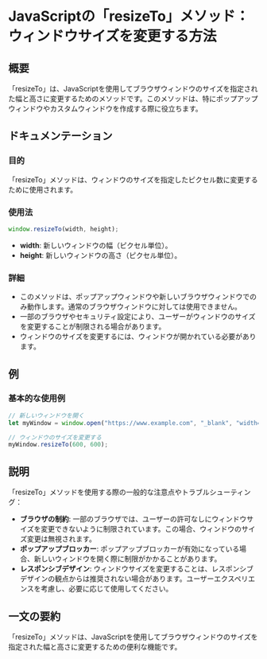 <!--
Meta Description: # JavaScriptの「resizeTo」メソッド：ウィンドウサイズを変更する方法 ## 概要 「resizeTo」は、JavaScriptを使用してブラウザウィンドウのサイズを指定された幅と高さに変更するためのメソッドです。このメソッドは、特にポップアップウィンドウやカスタムウィンドウを作成す...
Meta Keywords: resizeto, width, height, このメソッドは, メソッドは
-->

# JavaScriptの「resizeTo」メソッド：ウィンドウサイズを変更する方法

## 概要
「resizeTo」は、JavaScriptを使用してブラウザウィンドウのサイズを指定された幅と高さに変更するためのメソッドです。このメソッドは、特にポップアップウィンドウやカスタムウィンドウを作成する際に役立ちます。

## ドキュメンテーション
### 目的
「resizeTo」メソッドは、ウィンドウのサイズを指定したピクセル数に変更するために使用されます。

### 使用法
```javascript
window.resizeTo(width, height);
```

- **width**: 新しいウィンドウの幅（ピクセル単位）。
- **height**: 新しいウィンドウの高さ（ピクセル単位）。

### 詳細
- このメソッドは、ポップアップウィンドウや新しいブラウザウィンドウでのみ動作します。通常のブラウザウィンドウに対しては使用できません。
- 一部のブラウザやセキュリティ設定により、ユーザーがウィンドウのサイズを変更することが制限される場合があります。
- ウィンドウのサイズを変更するには、ウィンドウが開かれている必要があります。

## 例
### 基本的な使用例
```javascript
// 新しいウィンドウを開く
let myWindow = window.open("https://www.example.com", "_blank", "width=400,height=400");

// ウィンドウのサイズを変更する
myWindow.resizeTo(600, 600);
```

## 説明
「resizeTo」メソッドを使用する際の一般的な注意点やトラブルシューティング：

- **ブラウザの制約**: 一部のブラウザでは、ユーザーの許可なしにウィンドウサイズを変更できないように制限されています。この場合、ウィンドウのサイズ変更は無視されます。
- **ポップアップブロッカー**: ポップアップブロッカーが有効になっている場合、新しいウィンドウを開く際に制限がかかることがあります。
- **レスポンシブデザイン**: ウィンドウサイズを変更することは、レスポンシブデザインの観点からは推奨されない場合があります。ユーザーエクスペリエンスを考慮し、必要に応じて使用してください。

## 一文の要約
「resizeTo」メソッドは、JavaScriptを使用してブラウザウィンドウのサイズを指定された幅と高さに変更するための便利な機能です。